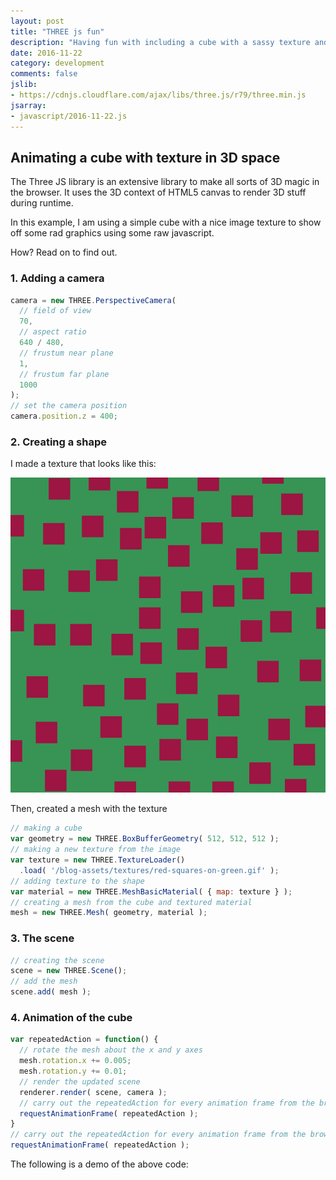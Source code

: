 ```yaml
---
layout: post
title: "THREE js fun"
description: "Having fun with including a cube with a sassy texture and smooth rotating animation"
date: 2016-11-22
category: development
comments: false
jslib:
- https://cdnjs.cloudflare.com/ajax/libs/three.js/r79/three.min.js
jsarray:
- javascript/2016-11-22.js
---
```


## Animating a cube with texture in 3D space

The Three JS library is an extensive library to make all sorts of 3D magic in the browser.
It uses the 3D context of HTML5 canvas to render 3D stuff during runtime.

In this example, I am using a simple cube with a nice image texture to show off some rad graphics using some raw javascript.

How? Read on to find out.

### 1. Adding a camera

``` javascript
camera = new THREE.PerspectiveCamera(
  // field of view
  70,
  // aspect ratio
  640 / 480,
  // frustum near plane
  1,
  // frustum far plane
  1000
);
// set the camera position
camera.position.z = 400;
```

### 2. Creating a shape

I made a texture that looks like this:

![texture](/blog-assets/textures/red-squares-on-green.gif)

Then, created a mesh with the texture

``` javascript
// making a cube
var geometry = new THREE.BoxBufferGeometry( 512, 512, 512 );
// making a new texture from the image
var texture = new THREE.TextureLoader()
  .load( '/blog-assets/textures/red-squares-on-green.gif' );
// adding texture to the shape
var material = new THREE.MeshBasicMaterial( { map: texture } );
// creating a mesh from the cube and textured material
mesh = new THREE.Mesh( geometry, material );
```

### 3. The scene
``` javascript
// creating the scene
scene = new THREE.Scene();
// add the mesh
scene.add( mesh );
```

### 4. Animation of the cube
``` javascript
var repeatedAction = function() {
  // rotate the mesh about the x and y axes
  mesh.rotation.x += 0.005;
  mesh.rotation.y += 0.01;
  // render the updated scene
  renderer.render( scene, camera );
  // carry out the repeatedAction for every animation frame from the browser
  requestAnimationFrame( repeatedAction );
}
// carry out the repeatedAction for every animation frame from the browser
requestAnimationFrame( repeatedAction );
```

The following is a demo of the above code:
